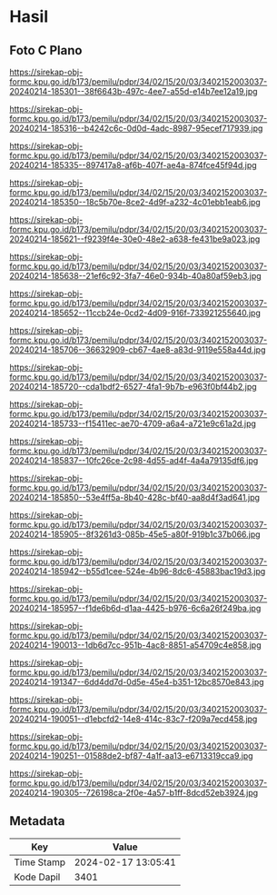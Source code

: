 # Hasil

## Foto C Plano

https://sirekap-obj-formc.kpu.go.id/b173/pemilu/pdpr/34/02/15/20/03/3402152003037-20240214-185301--38f6643b-497c-4ee7-a55d-e14b7ee12a19.jpg

https://sirekap-obj-formc.kpu.go.id/b173/pemilu/pdpr/34/02/15/20/03/3402152003037-20240214-185316--b4242c6c-0d0d-4adc-8987-95ecef717939.jpg

https://sirekap-obj-formc.kpu.go.id/b173/pemilu/pdpr/34/02/15/20/03/3402152003037-20240214-185335--897417a8-af6b-407f-ae4a-874fce45f94d.jpg

https://sirekap-obj-formc.kpu.go.id/b173/pemilu/pdpr/34/02/15/20/03/3402152003037-20240214-185350--18c5b70e-8ce2-4d9f-a232-4c01ebb1eab6.jpg

https://sirekap-obj-formc.kpu.go.id/b173/pemilu/pdpr/34/02/15/20/03/3402152003037-20240214-185621--f9239f4e-30e0-48e2-a638-fe431be9a023.jpg

https://sirekap-obj-formc.kpu.go.id/b173/pemilu/pdpr/34/02/15/20/03/3402152003037-20240214-185638--21ef6c92-3fa7-46e0-934b-40a80af59eb3.jpg

https://sirekap-obj-formc.kpu.go.id/b173/pemilu/pdpr/34/02/15/20/03/3402152003037-20240214-185652--11ccb24e-0cd2-4d09-916f-733921255640.jpg

https://sirekap-obj-formc.kpu.go.id/b173/pemilu/pdpr/34/02/15/20/03/3402152003037-20240214-185706--36632909-cb67-4ae8-a83d-9119e558a44d.jpg

https://sirekap-obj-formc.kpu.go.id/b173/pemilu/pdpr/34/02/15/20/03/3402152003037-20240214-185720--cda1bdf2-6527-4fa1-9b7b-e963f0bf44b2.jpg

https://sirekap-obj-formc.kpu.go.id/b173/pemilu/pdpr/34/02/15/20/03/3402152003037-20240214-185733--f15411ec-ae70-4709-a6a4-a721e9c61a2d.jpg

https://sirekap-obj-formc.kpu.go.id/b173/pemilu/pdpr/34/02/15/20/03/3402152003037-20240214-185837--10fc26ce-2c98-4d55-ad4f-4a4a79135df6.jpg

https://sirekap-obj-formc.kpu.go.id/b173/pemilu/pdpr/34/02/15/20/03/3402152003037-20240214-185850--53e4ff5a-8b40-428c-bf40-aa8d4f3ad641.jpg

https://sirekap-obj-formc.kpu.go.id/b173/pemilu/pdpr/34/02/15/20/03/3402152003037-20240214-185905--8f3261d3-085b-45e5-a80f-919b1c37b066.jpg

https://sirekap-obj-formc.kpu.go.id/b173/pemilu/pdpr/34/02/15/20/03/3402152003037-20240214-185942--b55d1cee-524e-4b96-8dc6-45883bac19d3.jpg

https://sirekap-obj-formc.kpu.go.id/b173/pemilu/pdpr/34/02/15/20/03/3402152003037-20240214-185957--f1de6b6d-d1aa-4425-b976-6c6a26f249ba.jpg

https://sirekap-obj-formc.kpu.go.id/b173/pemilu/pdpr/34/02/15/20/03/3402152003037-20240214-190013--1db6d7cc-951b-4ac8-8851-a54709c4e858.jpg

https://sirekap-obj-formc.kpu.go.id/b173/pemilu/pdpr/34/02/15/20/03/3402152003037-20240214-191347--6dd4dd7d-0d5e-45e4-b351-12bc8570e843.jpg

https://sirekap-obj-formc.kpu.go.id/b173/pemilu/pdpr/34/02/15/20/03/3402152003037-20240214-190051--d1ebcfd2-14e8-414c-83c7-f209a7ecd458.jpg

https://sirekap-obj-formc.kpu.go.id/b173/pemilu/pdpr/34/02/15/20/03/3402152003037-20240214-190251--01588de2-bf87-4a1f-aa13-e6713319cca9.jpg

https://sirekap-obj-formc.kpu.go.id/b173/pemilu/pdpr/34/02/15/20/03/3402152003037-20240214-190305--726198ca-2f0e-4a57-b1ff-8dcd52eb3924.jpg


## Metadata

| Key        | Value               |
| ---------- | ------------------- |
| Time Stamp | 2024-02-17 13:05:41 |
| Kode Dapil | 3401                |




